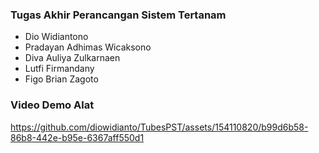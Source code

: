 ### Tugas Akhir Perancangan Sistem Tertanam
- Dio Widiantono
- Pradayan Adhimas Wicaksono
- Diva Auliya Zulkarnaen
- Lutfi Firmandany
- Figo Brian Zagoto

### Video Demo Alat
https://github.com/diowidianto/TubesPST/assets/154110820/b99d6b58-86b8-442e-b95e-6367aff550d1

